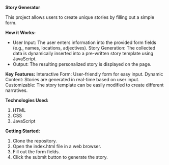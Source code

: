 **Story Generator**

This project allows users to create unique stories by filling out a simple form.

**How it Works:**
- User Input: The user enters information into the provided form fields (e.g., names, locations, adjectives).
Story Generation: The collected data is dynamically inserted into a pre-written story template using JavaScript.
- Output: The resulting personalized story is displayed on the page.
  
**Key Features:**
Interactive Form: User-friendly form for easy input.
Dynamic Content: Stories are generated in real-time based on user input.
Customizable: The story template can be easily modified to create different narratives.

**Technologies Used:**
1. HTML
2. CSS
3. JavaScript

**Getting Started:**
1. Clone the repository.
2. Open the index.html file in a web browser.
3. Fill out the form fields.
4. Click the submit button to generate the story.
